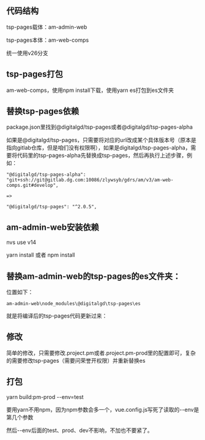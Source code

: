 ## 代码结构

tsp-pages载体：am-admin-web

tsp-pages本体：am-web-comps

统一使用v26分支



## tsp-pages打包

am-web-comps，使用npm install下载，使用yarn es打包到es文件夹

## 替换tsp-pages依赖

package.json里找到@digitalgd/tsp-pages或者@digitalgd/tsp-pages-alpha

如果是@digitalgd/tsp-pages，只需要将对应的url改成某个具体版本号（原本是指向gitlab仓库，但是咱们没有权限啊），如果是digitalgd/tsp-pages-alpha，需要将代码里的tsp-pages-alpha先替换成tsp-pages，然后再执行上述步骤，例如：

 ```
"@digitalgd/tsp-pages-alpha": "git+ssh://git@gitlab.dg.com:10086/zlywsyb/gdrs/am/v3/am-web-comps.git#develop",

=>

"@digitalgd/tsp-pages": "^2.0.5",
 ```

## am-admin-web安装依赖

nvs use v14

yarn install 或者 npm install

## 替换am-admin-web的tsp-pages的es文件夹：

位置如下：

```
am-admin-web\node_modules\@digitalgd\tsp-pages\es
```

就是将编译后的tsp-pages代码更新过来：

## 修改

简单的修改，只需要修改.project.pm或者.project.pm-prod里的配置即可，复杂的需要修改tsp-pages（需要问荣誉开权限）并重新替换es

## 打包

yarn build:pm-prod --env=test

要用yarn不用npm，因为npm参数会多一个，vue.config.js写死了读取的--env是第几个参数

然后--env后面的test、prod、dev不影响，不加也不要紧了。